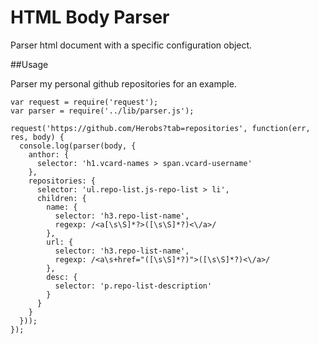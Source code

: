 HTML Body Parser
================

Parser html document with a specific configuration object.

##Usage

Parser my personal github repositories for an example.

    var request = require('request');
    var parser = require('../lib/parser.js');

    request('https://github.com/Herobs?tab=repositories', function(err, res, body) {
      console.log(parser(body, {
        anthor: {
          selector: 'h1.vcard-names > span.vcard-username'
        },
        repositories: {
          selector: 'ul.repo-list.js-repo-list > li',
          children: {
            name: {
              selector: 'h3.repo-list-name',
              regexp: /<a[\s\S]*?>([\s\S]*?)<\/a>/
            },
            url: {
              selector: 'h3.repo-list-name',
              regexp: /<a\s+href="([\s\S]*?)">([\s\S]*?)<\/a>/
            },
            desc: {
              selector: 'p.repo-list-description'
            }
          }
        }
      }));
    });

